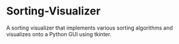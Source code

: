 # Sorting-Visualizer

A sorting visualizer that implements various sorting algorithms and visualizes onto a Python GUI using tkinter.
